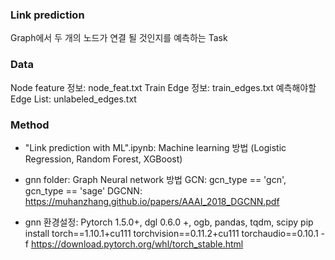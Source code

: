 ### Link prediction
Graph에서 두 개의 노드가 연결 될 것인지를 예측하는 Task

### Data
Node feature 정보: node_feat.txt
Train Edge 정보: train_edges.txt
예측해야할 Edge List: unlabeled_edges.txt

### Method
- "Link prediction with ML".ipynb: Machine learning 방법 (Logistic Regression, Random Forest, XGBoost)

- gnn folder: Graph Neural network 방법
GCN: gcn_type == 'gcn', gcn_type == 'sage'
DGCNN: https://muhanzhang.github.io/papers/AAAI_2018_DGCNN.pdf

- gnn 환경설정: Pytorch 1.5.0+, dgl 0.6.0 +, ogb, pandas, tqdm, scipy
pip install torch==1.10.1+cu111 torchvision==0.11.2+cu111 torchaudio==0.10.1 -f https://download.pytorch.org/whl/torch_stable.html



